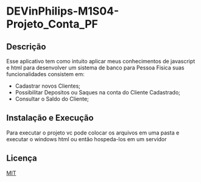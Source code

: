 # DEVinPhilips-M1S04-Projeto_Conta_PF

## Descrição
Esse aplicativo tem como intuito aplicar meus conhecimentos de javascript e html para desenvolver um sistema de banco para Pessoa Fisica
suas funcionalidades consistem em:
 - Cadastrar novos Clientes;
 - Possibilitar Depositos ou Saques na conta do Cliente Cadastrado;
 - Consultar o Saldo do Cliente;

## Instalação e Execução
Para executar o projeto vc pode colocar os arquivos em uma pasta e executar o windows html ou então hospeda-los em um servidor

## Licença
[MIT](https://choosealicense.com/licenses/mit/)